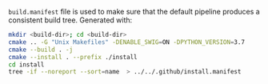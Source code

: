 `build.manifest` file is used to make sure that the default pipeline produces a consistent build tree. Generated with:
```sh
mkdir <build-dir>; cd <build-dir>
cmake .. -G "Unix Makefiles" -DENABLE_SWIG=ON -DPYTHON_VERSION=3.7
cmake --build . -j
cmake --install . --prefix ./install
cd install
tree -if --noreport --sort=name  > ../../.github/install.manifest
```
